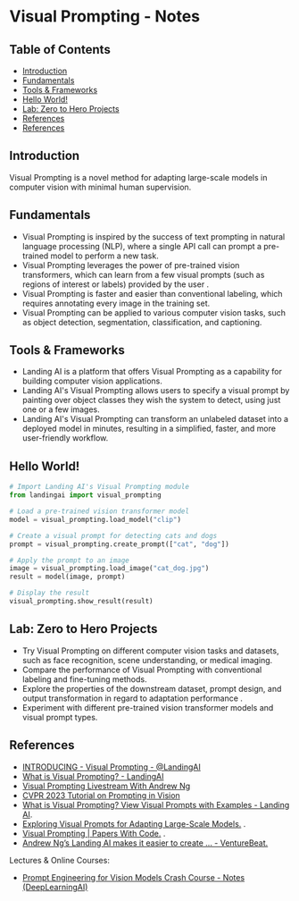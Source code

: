 # Visual Prompting - Notes

## Table of Contents
  - [Introduction](#introduction)
  - [Fundamentals](#fundamentals)
  - [Tools \& Frameworks](#tools--frameworks)
  - [Hello World!](#hello-world)
  - [Lab: Zero to Hero Projects](#lab-zero-to-hero-projects)
  - [References](#references)
  - [References](#references-1)

## Introduction
Visual Prompting is a novel method for adapting large-scale models in computer vision with minimal human supervision.

## Fundamentals

- Visual Prompting is inspired by the success of text prompting in natural language processing (NLP), where a single API call can prompt a pre-trained model to perform a new task.
- Visual Prompting leverages the power of pre-trained vision transformers, which can learn from a few visual prompts (such as regions of interest or labels) provided by the user .
- Visual Prompting is faster and easier than conventional labeling, which requires annotating every image in the training set.
- Visual Prompting can be applied to various computer vision tasks, such as object detection, segmentation, classification, and captioning.

## Tools & Frameworks

- Landing AI is a platform that offers Visual Prompting as a capability for building computer vision applications.
- Landing AI's Visual Prompting allows users to specify a visual prompt by painting over object classes they wish the system to detect, using just one or a few images.
- Landing AI's Visual Prompting can transform an unlabeled dataset into a deployed model in minutes, resulting in a simplified, faster, and more user-friendly workflow.

## Hello World!

```python
# Import Landing AI's Visual Prompting module
from landingai import visual_prompting

# Load a pre-trained vision transformer model
model = visual_prompting.load_model("clip")

# Create a visual prompt for detecting cats and dogs
prompt = visual_prompting.create_prompt(["cat", "dog"])

# Apply the prompt to an image
image = visual_prompting.load_image("cat_dog.jpg")
result = model(image, prompt)

# Display the result
visual_prompting.show_result(result)
```

## Lab: Zero to Hero Projects

- Try Visual Prompting on different computer vision tasks and datasets, such as face recognition, scene understanding, or medical imaging.
- Compare the performance of Visual Prompting with conventional labeling and fine-tuning methods.
- Explore the properties of the downstream dataset, prompt design, and output transformation in regard to adaptation performance .
- Experiment with different pre-trained vision transformer models and visual prompt types.

## References

- [INTRODUCING - Visual Prompting - @LandingAI](https://landing.ai/)
- [What is Visual Prompting? - LandingAI](https://landing.ai/blog/what-is-visual-prompting/)
- [Visual Prompting Livestream With Andrew Ng](https://www.youtube.com/watch?v=FE88OOUBonQ)
- [CVPR 2023 Tutorial on Prompting in Vision](https://prompting-in-vision.github.io/)
- [What is Visual Prompting? View Visual Prompts with Examples - Landing AI](https://landing.ai/blog/what-is-visual-prompting/.). 
- [Exploring Visual Prompts for Adapting Large-Scale Models.](https://arxiv.org/abs/2203.17274) .
- [Visual Prompting | Papers With Code.](https://paperswithcode.com/task/visual-prompting) .
- [Andrew Ng’s Landing AI makes it easier to create ... - VentureBeat.](https://venturebeat.com/ai/andrew-ngs-landing-ai-makes-it-easier-to-create-computer-vision-apps-with-visual-prompting/)

Lectures & Online Courses: 
- [Prompt Engineering for Vision Models Crash Course - Notes (DeepLearningAI)](https://github.com/afondiel/Prompt-Engineering-for-Vision-Models-DeepLearningAI)
